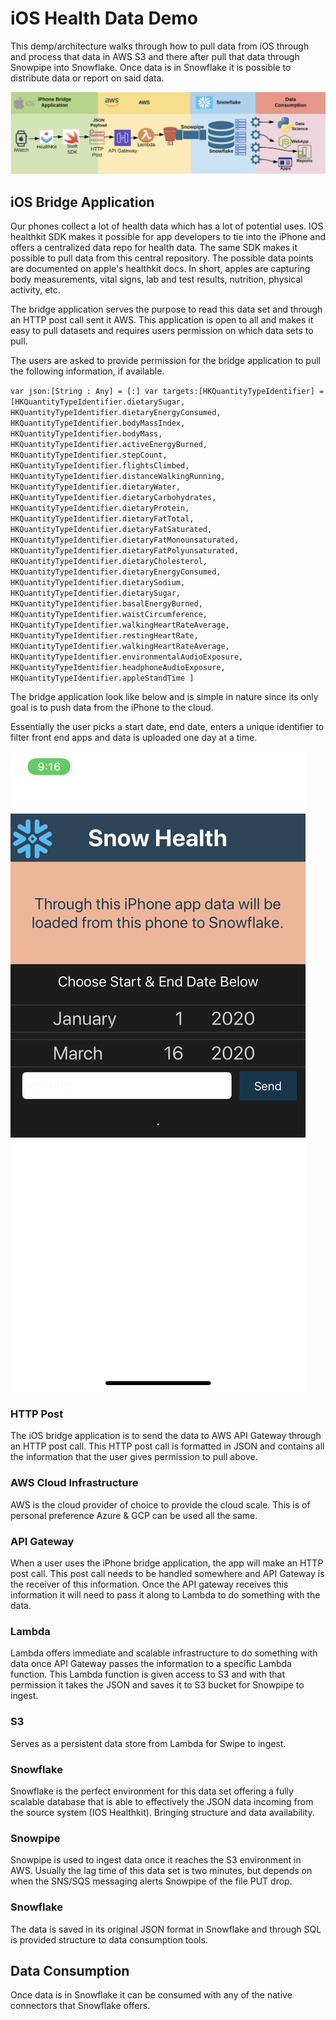 # iOS Health Data Demo

This demp/architecture walks through how to pull data from iOS through and process that data in AWS S3 and there after pull  that data through Snowpipe into Snowflake. Once data is in Snowflake it is possible to distribute data or report on said data.

![img](https://github.com/mariusndini/img/blob/master/SnowHealthArch.png)


## iOS Bridge Application
Our phones collect a lot of health data which has a lot of potential uses. IOS healthkit SDK makes it possible for app developers to tie into the iPhone and offers a centralized data repo for health data. The same SDK makes it possible to pull data from this central repository. The possible data points are documented on apple's healthkit docs. In short, apples are capturing body measurements, vital signs, lab and test results, nutrition, physical activity, etc.  

The bridge application serves the purpose to read this data set and through an HTTP post call sent it AWS. This application is open to all and makes it easy to pull datasets and requires users permission on which data sets to pull. 

The users are asked to provide permission for the bridge application to  pull the following information, if available. 

`
  var json:[String : Any] = [:]
  var targets:[HKQuantityTypeIdentifier] =
  [HKQuantityTypeIdentifier.dietarySugar,
   HKQuantityTypeIdentifier.dietaryEnergyConsumed,
   HKQuantityTypeIdentifier.bodyMassIndex,
   HKQuantityTypeIdentifier.bodyMass,
   HKQuantityTypeIdentifier.activeEnergyBurned,
   HKQuantityTypeIdentifier.stepCount,
   HKQuantityTypeIdentifier.flightsClimbed,
   HKQuantityTypeIdentifier.distanceWalkingRunning,
   HKQuantityTypeIdentifier.dietaryWater,
   HKQuantityTypeIdentifier.dietaryCarbohydrates,
   HKQuantityTypeIdentifier.dietaryProtein,
   HKQuantityTypeIdentifier.dietaryFatTotal,
   HKQuantityTypeIdentifier.dietaryFatSaturated,
   HKQuantityTypeIdentifier.dietaryFatMonounsaturated,
   HKQuantityTypeIdentifier.dietaryFatPolyunsaturated,
   HKQuantityTypeIdentifier.dietaryCholesterol,
   HKQuantityTypeIdentifier.dietaryEnergyConsumed,
   HKQuantityTypeIdentifier.dietarySodium,
   HKQuantityTypeIdentifier.dietarySugar,
   HKQuantityTypeIdentifier.basalEnergyBurned,
   HKQuantityTypeIdentifier.waistCircumference,
   HKQuantityTypeIdentifier.walkingHeartRateAverage,
   HKQuantityTypeIdentifier.restingHeartRate,
   HKQuantityTypeIdentifier.walkingHeartRateAverage,
   HKQuantityTypeIdentifier.environmentalAudioExposure,
   HKQuantityTypeIdentifier.headphoneAudioExposure,
   HKQuantityTypeIdentifier.appleStandTime
  ]
`

The bridge application look like below and is simple in nature since its only goal is to push data from the iPhone to the cloud. 

Essentially the user picks a start date, end date, enters a unique identifier to filter front end apps and data is uploaded one day at a time.

![img](https://github.com/mariusndini/img/blob/master/HealthiOSBridge.png)



### HTTP Post
The iOS bridge application is to send the data to AWS API Gateway through an HTTP post call. This HTTP post call is formatted in JSON and contains all the information that the user gives permission to pull above. 

### AWS Cloud Infrastructure
AWS is the cloud provider of choice to provide the cloud scale. This is of personal preference Azure & GCP can be used all the same. 

### API Gateway
When a user uses the iPhone bridge application, the app will make an HTTP post call. This post call needs to be handled somewhere and API Gateway is the receiver of this information. Once the API gateway receives this information it will need to pass it along to Lambda to do something with the data. 

### Lambda
Lambda offers immediate and scalable infrastructure to do something with data once API Gateway passes the information to a specific Lambda function. This Lambda function is given access to S3 and with that permission it takes the JSON and saves it to S3 bucket for Snowpipe to ingest. 

### S3
Serves as a persistent data store from Lambda for Swipe to ingest. 

### Snowflake
Snowflake is the perfect environment for this data set offering a fully scalable database that is able to effectively the JSON data incoming from the source system (IOS Healthkit). Bringing structure and data availability. 

### Snowpipe
Snowpipe is used to ingest data once it reaches the S3 environment in AWS. Usually the lag time of this data set is two minutes, but depends on when the SNS/SQS messaging alerts Snowpipe of the file PUT drop.

### Snowflake
The data is saved in its original JSON format in Snowflake and through SQL is provided structure to data consumption tools. 


## Data Consumption
Once data is in Snowflake it can be consumed with any of the native connectors that Snowflake offers. 
